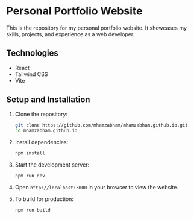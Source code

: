 # Personal Portfolio Website

This is the repository for my personal portfolio website. It showcases my skills, projects, and experience as a web developer.

## Technologies
- React
- Tailwind CSS
- Vite

## Setup and Installation

1. Clone the repository:
    ```bash
    git clone https://github.com/mhamzabham/mhamzabham.github.io.git
    cd mhamzabham.github.io
    ```

2. Install dependencies:
    ```bash
    npm install
    ```

3. Start the development server:
    ```bash
    npm run dev
    ```

4. Open `http://localhost:3000` in your browser to view the website.

5. To build for production:
    ```bash
    npm run build
    ```
